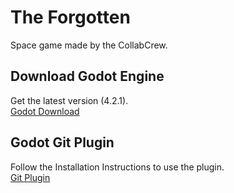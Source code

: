 # The Forgotten

Space game made by the CollabCrew.

## Download Godot Engine

Get the latest version (4.2.1).  
[Godot Download](https://godotengine.org/)

## Godot Git Plugin

Follow the Installation Instructions to use the plugin.  
[Git Plugin](https://github.com/godotengine/godot-git-plugin)
